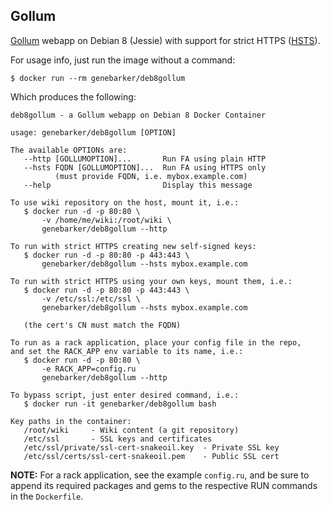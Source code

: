 Gollum
------
[Gollum] webapp on Debian 8 (Jessie) with support for strict HTTPS ([HSTS]).

For usage info, just run the image without a command:

```text
$ docker run --rm genebarker/deb8gollum
```

Which produces the following:

```text
deb8gollum - a Gollum webapp on Debian 8 Docker Container

usage: genebarker/deb8gollum [OPTION]

The available OPTIONs are:
   --http [GOLLUMOPTION]...       Run FA using plain HTTP
   --hsts FQDN [GOLLUMOPTION]...  Run FA using HTTPS only
          (must provide FQDN, i.e. mybox.example.com)
   --help                         Display this message

To use wiki repository on the host, mount it, i.e.:
   $ docker run -d -p 80:80 \
       -v /home/me/wiki:/root/wiki \
       genebarker/deb8gollum --http

To run with strict HTTPS creating new self-signed keys:
   $ docker run -d -p 80:80 -p 443:443 \
       genebarker/deb8gollum --hsts mybox.example.com

To run with strict HTTPS using your own keys, mount them, i.e.:
   $ docker run -d -p 80:80 -p 443:443 \
       -v /etc/ssl:/etc/ssl \
       genebarker/deb8gollum --hsts mybox.example.com

   (the cert's CN must match the FQDN)

To run as a rack application, place your config file in the repo,
and set the RACK_APP env variable to its name, i.e.:
   $ docker run -d -p 80:80 \
       -e RACK_APP=config.ru
       genebarker/deb8gollum --http

To bypass script, just enter desired command, i.e.:
   $ docker run -it genebarker/deb8gollum bash

Key paths in the container:
   /root/wiki     - Wiki content (a git repository)
   /etc/ssl       - SSL keys and certificates
   /etc/ssl/private/ssl-cert-snakeoil.key  - Private SSL key
   /etc/ssl/certs/ssl-cert-snakeoil.pem    - Public SSL cert
```

**NOTE:** For a rack application, see the example `config.ru`, and be sure to append its required packages and gems to the respective RUN commands in the `Dockerfile`.

[Gollum]:https://github.com/gollum/gollum
[HSTS]:http://en.wikipedia.org/wiki/HTTP_Strict_Transport_Security
